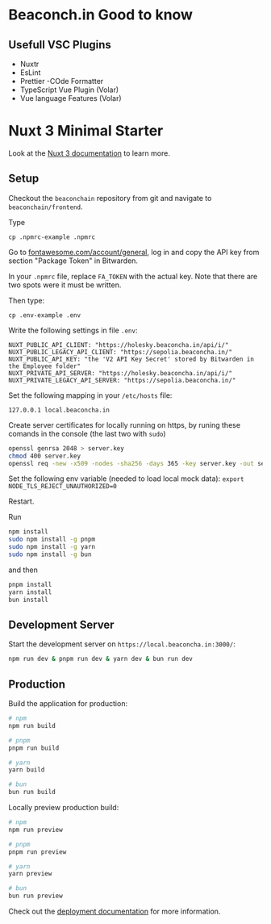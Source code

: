 # Beaconch.in Good to know

## Usefull VSC Plugins
- Nuxtr
- EsLint
- Prettier -COde Formatter
- TypeScript Vue Plugin (Volar)
- Vue language Features (Volar)

# Nuxt 3 Minimal Starter

Look at the [Nuxt 3 documentation](https://nuxt.com/docs/getting-started/introduction) to learn more.

## Setup
Checkout the `beaconchain` repository from git and navigate to `beaconchain/frontend`.

Type
```
cp .npmrc-example .npmrc
```
Go to [fontawesome.com/account/general](https://fontawesome.com/account/general), log in and copy the API key from section "Package Token" in Bitwarden.

In your `.npmrc` file, replace `FA_TOKEN` with the actual key. Note that there are two spots were it must be written.

Then type:
```
cp .env-example .env
```
Write the following settings in file `.env`:
```
NUXT_PUBLIC_API_CLIENT: "https://holesky.beaconcha.in/api/i/"
NUXT_PUBLIC_LEGACY_API_CLIENT: "https://sepolia.beaconcha.in/"
NUXT_PUBLIC_API_KEY: "the 'V2 API Key Secret' stored by Bitwarden in the Employee folder"
NUXT_PRIVATE_API_SERVER: "https://holesky.beaconcha.in/api/i/"
NUXT_PRIVATE_LEGACY_API_SERVER: "https://sepolia.beaconcha.in/"

```

Set the following mapping in your `/etc/hosts` file:
```
127.0.0.1 local.beaconcha.in
```

Create server certificates for locally running on https, by runing these comands in the console (the last two with `sudo`)
```bash
openssl genrsa 2048 > server.key
chmod 400 server.key
openssl req -new -x509 -nodes -sha256 -days 365 -key server.key -out server.crt
```
Set the following env variable (needed to load local mock data): 
`export NODE_TLS_REJECT_UNAUTHORIZED=0`

Restart.

Run
```bash
npm install
sudo npm install -g pnpm
sudo npm install -g yarn
sudo npm install -g bun
```
and then
```bash
pnpm install
yarn install
bun install
```

## Development Server

Start the development server on `https://local.beaconcha.in:3000/`:

```bash
npm run dev & pnpm run dev & yarn dev & bun run dev
```

## Production

Build the application for production:

```bash
# npm
npm run build

# pnpm
pnpm run build

# yarn
yarn build

# bun
bun run build
```

Locally preview production build:

```bash
# npm
npm run preview

# pnpm
pnpm run preview

# yarn
yarn preview

# bun
bun run preview
```

Check out the [deployment documentation](https://nuxt.com/docs/getting-started/deployment) for more information.


